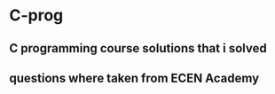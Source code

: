 # C-prog
## C programming course solutions  that i solved 
## questions where taken from ECEN Academy
